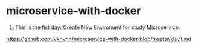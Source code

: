 # microservice-with-docker

1. This is the fist day: Create New Enviroment for study Microservice.

  https://github.com/vknvnn/microservice-with-docker/blob/master/day1.md

